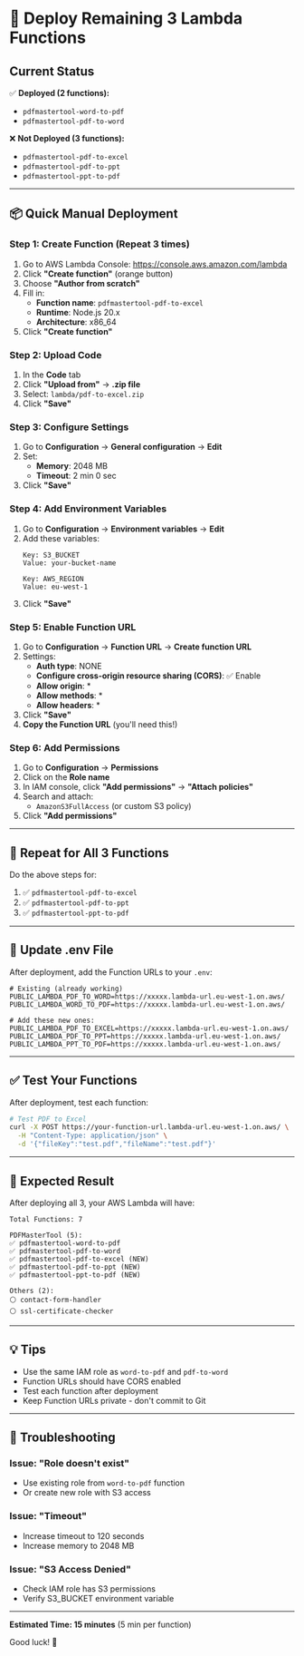 # 🚀 Deploy Remaining 3 Lambda Functions

## Current Status

✅ **Deployed (2 functions):**
- `pdfmastertool-word-to-pdf`
- `pdfmastertool-pdf-to-word`

❌ **Not Deployed (3 functions):**
- `pdfmastertool-pdf-to-excel`
- `pdfmastertool-pdf-to-ppt`
- `pdfmastertool-ppt-to-pdf`

---

## 📦 Quick Manual Deployment

### Step 1: Create Function (Repeat 3 times)

1. Go to AWS Lambda Console: https://console.aws.amazon.com/lambda
2. Click **"Create function"** (orange button)
3. Choose **"Author from scratch"**
4. Fill in:
   - **Function name**: `pdfmastertool-pdf-to-excel`
   - **Runtime**: Node.js 20.x
   - **Architecture**: x86_64
5. Click **"Create function"**

### Step 2: Upload Code

1. In the **Code** tab
2. Click **"Upload from"** → **.zip file**
3. Select: `lambda/pdf-to-excel.zip`
4. Click **"Save"**

### Step 3: Configure Settings

1. Go to **Configuration** → **General configuration** → **Edit**
2. Set:
   - **Memory**: 2048 MB
   - **Timeout**: 2 min 0 sec
3. Click **"Save"**

### Step 4: Add Environment Variables

1. Go to **Configuration** → **Environment variables** → **Edit**
2. Add these variables:
   ```
   Key: S3_BUCKET
   Value: your-bucket-name
   
   Key: AWS_REGION
   Value: eu-west-1
   ```
3. Click **"Save"**

### Step 5: Enable Function URL

1. Go to **Configuration** → **Function URL** → **Create function URL**
2. Settings:
   - **Auth type**: NONE
   - **Configure cross-origin resource sharing (CORS)**: ✅ Enable
   - **Allow origin**: *
   - **Allow methods**: *
   - **Allow headers**: *
3. Click **"Save"**
4. **Copy the Function URL** (you'll need this!)

### Step 6: Add Permissions

1. Go to **Configuration** → **Permissions**
2. Click on the **Role name**
3. In IAM console, click **"Add permissions"** → **"Attach policies"**
4. Search and attach:
   - `AmazonS3FullAccess` (or custom S3 policy)
5. Click **"Add permissions"**

---

## 🔄 Repeat for All 3 Functions

Do the above steps for:
1. ✅ `pdfmastertool-pdf-to-excel`
2. ✅ `pdfmastertool-pdf-to-ppt`
3. ✅ `pdfmastertool-ppt-to-pdf`

---

## 🔗 Update .env File

After deployment, add the Function URLs to your `.env`:

```env
# Existing (already working)
PUBLIC_LAMBDA_PDF_TO_WORD=https://xxxxx.lambda-url.eu-west-1.on.aws/
PUBLIC_LAMBDA_WORD_TO_PDF=https://xxxxx.lambda-url.eu-west-1.on.aws/

# Add these new ones:
PUBLIC_LAMBDA_PDF_TO_EXCEL=https://xxxxx.lambda-url.eu-west-1.on.aws/
PUBLIC_LAMBDA_PDF_TO_PPT=https://xxxxx.lambda-url.eu-west-1.on.aws/
PUBLIC_LAMBDA_PPT_TO_PDF=https://xxxxx.lambda-url.eu-west-1.on.aws/
```

---

## ✅ Test Your Functions

After deployment, test each function:

```bash
# Test PDF to Excel
curl -X POST https://your-function-url.lambda-url.eu-west-1.on.aws/ \
  -H "Content-Type: application/json" \
  -d '{"fileKey":"test.pdf","fileName":"test.pdf"}'
```

---

## 🎯 Expected Result

After deploying all 3, your AWS Lambda will have:

```
Total Functions: 7

PDFMasterTool (5):
✅ pdfmastertool-word-to-pdf
✅ pdfmastertool-pdf-to-word
✅ pdfmastertool-pdf-to-excel (NEW)
✅ pdfmastertool-pdf-to-ppt (NEW)
✅ pdfmastertool-ppt-to-pdf (NEW)

Others (2):
⚪ contact-form-handler
⚪ ssl-certificate-checker
```

---

## 💡 Tips

- Use the same IAM role as `word-to-pdf` and `pdf-to-word`
- Function URLs should have CORS enabled
- Test each function after deployment
- Keep Function URLs private - don't commit to Git

---

## 🚨 Troubleshooting

### Issue: "Role doesn't exist"
- Use existing role from `word-to-pdf` function
- Or create new role with S3 access

### Issue: "Timeout"
- Increase timeout to 120 seconds
- Increase memory to 2048 MB

### Issue: "S3 Access Denied"
- Check IAM role has S3 permissions
- Verify S3_BUCKET environment variable

---

**Estimated Time: 15 minutes** (5 min per function)

Good luck! 🚀











